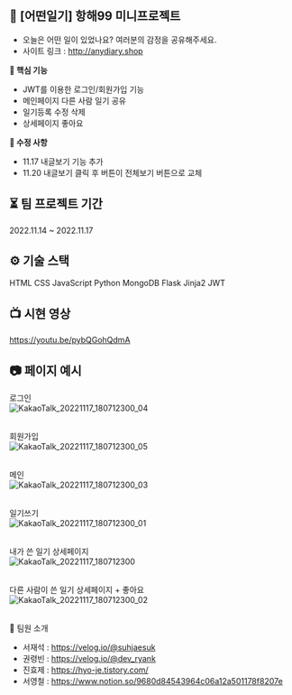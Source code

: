 ## 🚢 [어떤일기] 항해99 미니프로젝트 &nbsp; 
- 오늘은 어떤 일이 있었나요?  여러분의 감정을 공유해주세요.
- 사이트 링크 : http://anydiary.shop

**🔑 핵심 기능**
- JWT를 이용한 로그인/회원가입 기능 &nbsp;&nbsp;  
- 메인페이지 다른 사람 일기 공유 &nbsp;&nbsp; <br/> 
- 일기등록 수정 삭제 &nbsp;&nbsp;  <br/> 
- 상세페이지 좋아요 &nbsp;&nbsp;  <br/> 

**🔑 수정 사항**
- 11.17 내글보기 기능 추가
- 11.20 내글보기 클릭 후 버튼이 전체보기 버튼으로 교체


## ⏳ 팀 프로젝트 기간
2022.11.14 ~ 2022.11.17

## ⚙️ 기술 스택
HTML
CSS
JavaScript
Python
MongoDB
Flask
Jinja2
JWT

## 📺 시현 영상
https://youtu.be/pybQGohQdmA


## 📷 페이지 예시

로그인<br/>
![KakaoTalk_20221117_180712300_04](https://user-images.githubusercontent.com/84319636/202405014-3fc0f568-bbad-499a-a3cb-451233a327d9.jpg)
<br/> <br/> 

회원가입<br/>
![KakaoTalk_20221117_180712300_05](https://user-images.githubusercontent.com/84319636/202405157-1ce0128d-cfaf-4944-aba0-a07118164bb2.jpg)
<br/> <br/> 

메인<br/>
![KakaoTalk_20221117_180712300_03](https://user-images.githubusercontent.com/84319636/202405279-416f3046-2b90-43fb-88d5-c9b38e0bd971.jpg)
<br/> <br/> 

일기쓰기<br/>
![KakaoTalk_20221117_180712300_01](https://user-images.githubusercontent.com/84319636/202405396-856c112e-85f8-4e16-8a4a-7560388085d6.jpg)
<br/> <br/>

내가 쓴 일기 상세페이지<br/>
![KakaoTalk_20221117_180712300](https://user-images.githubusercontent.com/84319636/202405541-3ef085d8-4bda-4875-a13c-e1596598fe84.jpg)
<br/> <br/>

다른 사람이 쓴 일기 상세페이지 + 좋아요<br/>
![KakaoTalk_20221117_180712300_02](https://user-images.githubusercontent.com/84319636/202405697-55202f6c-7b23-4aee-97fa-faf2e8449c08.jpg)
<br/> <br/>

👤 팀원 소개
- 서재석 : https://velog.io/@suhjaesuk
- 권령빈 : https://velog.io/@dev_ryank
- 진효제 : https://hyo-je.tistory.com/
- 서영철 : https://www.notion.so/9680d84543964c06a12a501178f8207e
